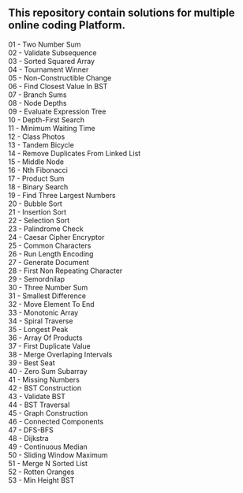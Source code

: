 ## This repository contain solutions for multiple online coding Platform.
01 - Two Number Sum <br />
02 - Validate Subsequence <br />
03 - Sorted Squared Array <br />
04 - Tournament Winner <br />
05 - Non-Constructible Change <br />
06 - Find Closest Value In BST <br />
07 - Branch Sums <br />
08 - Node Depths <br />
09 - Evaluate Expression Tree <br />
10 - Depth-First Search <br />
11 - Minimum Waiting Time <br />
12 - Class Photos <br />
13 - Tandem Bicycle <br />
14 - Remove Duplicates From Linked List <br />
15 - Middle Node <br />
16 - Nth Fibonacci <br />
17 - Product Sum <br />
18 - Binary Search <br />
19 - Find Three Largest Numbers <br />
20 - Bubble Sort <br />
21 - Insertion Sort <br />
22 - Selection Sort <br />
23 - Palindrome Check <br />
24 - Caesar Cipher Encryptor <br />
25 - Common Characters <br />
26 - Run Length Encoding <br />
27 - Generate Document <br />
28 - First Non Repeating Character <br />
29 - Semordnilap <br />
30 - Three Number Sum <br />
31 - Smallest Difference <br />
32 - Move Element To End <br />
33 - Monotonic Array <br />
34 - Spiral Traverse <br />
35 - Longest Peak <br />
36 - Array Of Products <br />
37 - First Duplicate Value <br />
38 - Merge Overlaping Intervals <br />
39 - Best Seat <br />
40 - Zero Sum Subarray <br />
41 - Missing Numbers <br />
42 - BST Construction <br />
43 - Validate BST <br />
44 - BST Traversal <br />
45 - Graph Construction <br />
46 - Connected Components <br />
47 - DFS-BFS <br />
48 - Dijkstra <br />
49 - Continuous Median <br />
50 - Sliding Window Maximum <br />
51 - Merge N Sorted List <br />
52 - Rotten Oranges <br />
53 - Min Height BST <br />
